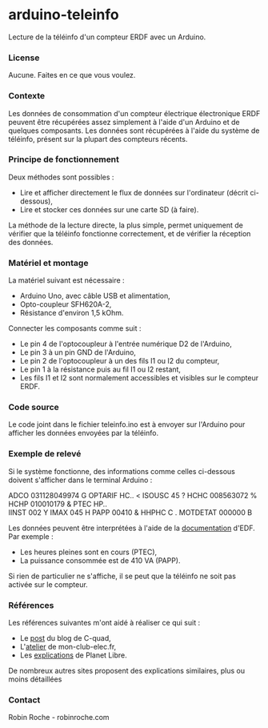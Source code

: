 # arduino-teleinfo

Lecture de la téléinfo d'un compteur ERDF avec un Arduino.

### License

Aucune. Faites en ce que vous voulez.

### Contexte

Les données de consommation d'un compteur électrique électronique ERDF peuvent être récupérées assez simplement à l'aide d'un Arduino et de quelques composants. Les données sont récupérées à l'aide du système de téléinfo, présent sur la plupart des compteurs récents.

### Principe de fonctionnement

Deux méthodes sont possibles :
- Lire et afficher directement le flux de données sur l'ordinateur (décrit ci-dessous),
- Lire et stocker ces données sur une carte SD (à faire).

La méthode de la lecture directe, la plus simple, permet uniquement de vérifier que la téléinfo fonctionne correctement, et de vérifier la réception des données.

### Matériel et montage

La matériel suivant est nécessaire :
- Arduino Uno, avec câble USB et alimentation,
- Opto-coupleur SFH620A-2,
- Résistance d'environ 1,5 kOhm.

Connecter les composants comme suit :
- Le pin 4 de l'optocoupleur à l'entrée numérique D2 de l'Arduino,
- Le pin 3 à un pin GND de l'Arduino,
- Le pin 2 de l'optocoupleur à un des fils I1 ou I2 du compteur,
- Le pin 1 à la résistance puis au fil I1 ou I2 restant,
- Les fils I1 et I2 sont normalement accessibles et visibles sur le compteur ERDF.

### Code source

Le code joint dans le fichier teleinfo.ino est à envoyer sur l'Arduino pour afficher les données envoyées par la téléinfo.

### Exemple de relevé

Si le système fonctionne, des informations comme celles ci-dessous doivent s'afficher dans le terminal Arduino :

ADCO 031128049974 G
OPTARIF HC.. <
ISOUSC 45 ?
HCHC 008563072 %
HCHP 010010179 &
PTEC HP..  
IINST 002 Y
IMAX 045 H
PAPP 00410 &
HHPHC C .
MOTDETAT 000000 B
 
Les données peuvent être interprétées à l'aide de la [documentation](http://www.erdf.fr/medias/DTR_Racc_Comptage/ERDF-NOI-CPT_02E.pdf) d'EDF. Par exemple :
- Les heures pleines sont en cours (PTEC),
- La puissance consommée est de 410 VA (PAPP).

Si rien de particulier ne s'affiche, il se peut que la téléinfo ne soit pas activée sur le compteur.

### Références

Les références suivantes m'ont aidé à réaliser ce qui suit :
- Le [post](http://blog.cquad.eu/2012/02/02/recuperer-la-teleinformation-avec-un-arduino/) du blog de C-quad,
- L'[atelier](http://www.mon-club-elec.fr/pmwiki_mon_club_elec/pmwiki.php?n=MAIN.ArduinoExpertTeleinfoTestSimpleLectureTrame) de mon-club-elec.fr,
- Les [explications](http://www.planet-libre.org/index.php?post_id=11810) de Planet Libre.

De nombreux autres sites proposent des explications similaires, plus ou moins détaillées

### Contact

Robin Roche - robinroche.com
